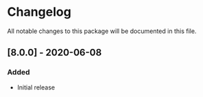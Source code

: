 # Changelog
All notable changes to this package will be documented in this file.

## [8.0.0] - 2020-06-08
### Added 
- Initial release